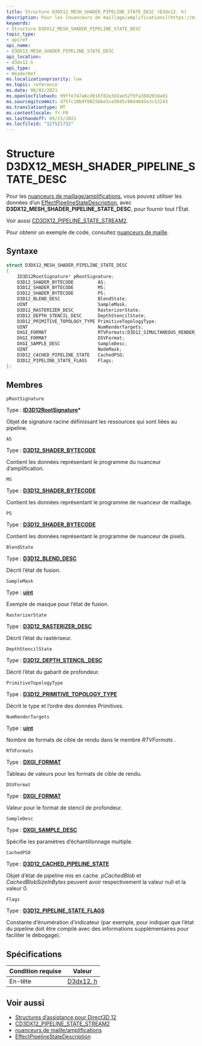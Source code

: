 ```yaml
---
title: Structure D3DX12_MESH_SHADER_PIPELINE_STATE_DESC (D3dx12. h)
description: Pour les [nuanceurs de maillage/amplifications](https://microsoft.github.io/DirectX-Specs/d3d/MeshShader.html), vous pouvez utiliser les données d’un [EffectPipelineStateDescription](https://github.com/Microsoft/DirectXTK12/wiki/EffectPipelineStateDescription), avec **D3DX12_MESH_SHADER_PIPELINE_STATE_DESC**, pour fournir tout l’État.
keywords:
- Structure D3DX12_MESH_SHADER_PIPELINE_STATE_DESC
topic_type:
- apiref
api_name:
- D3DX12_MESH_SHADER_PIPELINE_STATE_DESC
api_location:
- d3dx12.h
api_type:
- HeaderDef
ms.localizationpriority: low
ms.topic: reference
ms.date: 08/02/2021
ms.openlocfilehash: 99ffe747a6cd916f82e3d2ae52f9fa368203da91
ms.sourcegitcommit: d75fc10b9f0825bbe5ce5045c90d4045e3c53243
ms.translationtype: MT
ms.contentlocale: fr-FR
ms.lasthandoff: 09/13/2021
ms.locfileid: "127521732"
---
```

# <a name="d3dx12_mesh_shader_pipeline_state_desc-structure"></a>Structure D3DX12_MESH_SHADER_PIPELINE_STATE_DESC

Pour les [nuanceurs de maillage/amplifications](https://microsoft.github.io/DirectX-Specs/d3d/MeshShader.html), vous pouvez utiliser les données d’un [EffectPipelineStateDescription](https://github.com/Microsoft/DirectXTK12/wiki/EffectPipelineStateDescription), avec **D3DX12_MESH_SHADER_PIPELINE_STATE_DESC**, pour fournir tout l’État.

Voir aussi [CD3DX12_PIPELINE_STATE_STREAM2](cd3dx12-pipeline-state-stream1.md).

Pour obtenir un exemple de code, consultez [nuanceurs de maille](https://github.com/Microsoft/DirectXTK12/wiki/EffectPipelineStateDescription#mesh-shaders).

## <a name="syntax"></a>Syntaxe

```cpp
struct D3DX12_MESH_SHADER_PIPELINE_STATE_DESC
{
    ID3D12RootSignature* pRootSignature;
    D3D12_SHADER_BYTECODE         AS;
    D3D12_SHADER_BYTECODE         MS;
    D3D12_SHADER_BYTECODE         PS;
    D3D12_BLEND_DESC              BlendState;
    UINT                          SampleMask;
    D3D12_RASTERIZER_DESC         RasterizerState;
    D3D12_DEPTH_STENCIL_DESC      DepthStencilState;
    D3D12_PRIMITIVE_TOPOLOGY_TYPE PrimitiveTopologyType;
    UINT                          NumRenderTargets;
    DXGI_FORMAT                   RTVFormats[D3D12_SIMULTANEOUS_RENDER_TARGET_COUNT];
    DXGI_FORMAT                   DSVFormat;
    DXGI_SAMPLE_DESC              SampleDesc;
    UINT                          NodeMask;
    D3D12_CACHED_PIPELINE_STATE   CachedPSO;
    D3D12_PIPELINE_STATE_FLAGS    Flags;
};
```

## <a name="members"></a>Membres

`pRootSignature`

Type : **[ID3D12RootSignature](/windows/win32/api/d3d12/nn-d3d12-id3d12rootsignature)\***

Objet de signature racine définissant les ressources qui sont liées au pipeline.

`AS`

Type : **[D3D12_SHADER_BYTECODE](/windows/win32/api/d3d12/ns-d3d12-d3d12_shader_bytecode)**

Contient les données représentant le programme du nuanceur d’amplification.

`MS`

Type : **[D3D12_SHADER_BYTECODE](/windows/win32/api/d3d12/ns-d3d12-d3d12_shader_bytecode)**

Contient les données représentant le programme de nuanceur de maillage.

`PS`

Type : **[D3D12_SHADER_BYTECODE](/windows/win32/api/d3d12/ns-d3d12-d3d12_shader_bytecode)**

Contient les données représentant le programme de nuanceur de pixels.

`BlendState`

Type : **[D3D12_BLEND_DESC](/windows/win32/api/d3d12/ns-d3d12-d3d12_blend_desc)**

Décrit l’état de fusion.

`SampleMask`

Type : **[uint](/windows/win32/winprog/windows-data-types)**

Exemple de masque pour l’état de fusion.

`RasterizerState`

Type : **[D3D12_RASTERIZER_DESC](/windows/win32/api/d3d12/ns-d3d12-d3d12_rasterizer_desc)**

Décrit l’état du rastériseur.

`DepthStencilState`

Type : **[D3D12_DEPTH_STENCIL_DESC](/windows/win32/api/d3d12/ns-d3d12-d3d12_rasterizer_desc)**

Décrit l’état du gabarit de profondeur.

`PrimitiveTopologyType`

Type : **[D3D12_PRIMITIVE_TOPOLOGY_TYPE](/windows/win32/api/d3d12/ne-d3d12-d3d12_primitive_topology_type)**

Décrit le type et l’ordre des données Primitives.

`NumRenderTargets`

Type : **[uint](/windows/win32/winprog/windows-data-types)**

Nombre de formats de cible de rendu dans le membre *RTVFormats* .

`RTVFormats`

Type : **[DXGI_FORMAT](/windows/win32/api/dxgiformat/ne-dxgiformat-dxgi_format)**

Tableau de valeurs pour les formats de cible de rendu.

`DSVFormat`

Type : **[DXGI_FORMAT](/windows/win32/api/dxgiformat/ne-dxgiformat-dxgi_format)**

Valeur pour le format de stencil de profondeur.

`SampleDesc`

Type : **[DXGI_SAMPLE_DESC](/windows/win32/api/dxgiformat/ne-dxgiformat-dxgi_format)**

Spécifie les paramètres d’échantillonnage multiple.

`CachedPSO`

Type : **[D3D12_CACHED_PIPELINE_STATE](/windows/win32/api/d3d12/ns-d3d12-d3d12_cached_pipeline_state)**

Objet d’état de pipeline mis en cache. *pCachedBlob* et *CachedBlobSizeInBytes* peuvent avoir respectivement la valeur null et la valeur 0.

`Flags`

Type : **[D3D12_PIPELINE_STATE_FLAGS](/windows/win32/api/d3d12/ne-d3d12-d3d12_pipeline_state_flags)**

Constante d’énumération d’indicateur (par exemple, pour indiquer que l’état du pipeline doit être compilé avec des informations supplémentaires pour faciliter le débogage).

## <a name="requirements"></a>Spécifications

| Condition requise | Valeur |
|-------------------|-------------------------------------------------------------------------------------|
| En-tête | [D3dx12. h](https://github.com/microsoft/DirectX-Headers/blob/main/include/directx/d3dx12.h) |

## <a name="see-also"></a>Voir aussi

* [Structures d’assistance pour Direct3D 12](helper-structures-for-d3d12.md)
* [CD3DX12_PIPELINE_STATE_STREAM2](cd3dx12-pipeline-state-stream1.md)
* [nuanceurs de maille/amplifications](https://microsoft.github.io/DirectX-Specs/d3d/MeshShader.html)
* [EffectPipelineStateDescription](https://github.com/Microsoft/DirectXTK12/wiki/EffectPipelineStateDescription)

